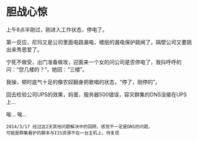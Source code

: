 胆战心惊
===

上午8点半刚过，刚进入工作状态，停电了。

第一反应，尼玛又是公司里面电路漏电，楼层的漏电保护跳闸了，隔壁公司又要跳出来秀恩爱了。

宁死不做受，出门准备做攻，迎面来一个女的问公司是否停电了，我抖呼呼的问：“您几楼的？”，她回：“三楼”。

我操，顿时底气十足的像农奴翻身把歌唱的状态，“停了，刚停的”。

回去检验公司UPS的效果，妈蛋，服务器500错误，容灾群集的DNS没接在UPS上...

唉... 唉...

```
2014/3/17 经过这2天其他问题解决中的回顾，感觉不一定是DNS的问题，
可能是群集看护的脚本与IIS资源不在一台主机上，待复现
```

